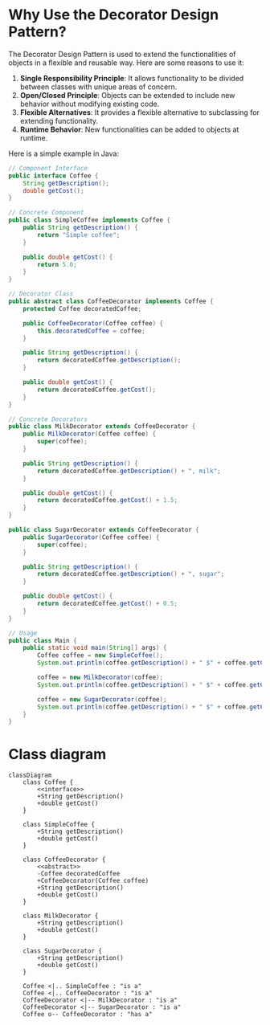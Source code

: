 # Why Use the Decorator Design Pattern?

The Decorator Design Pattern is used to extend the functionalities of objects in a flexible and reusable way. Here are some reasons to use it:

1. **Single Responsibility Principle**: It allows functionality to be divided between classes with unique areas of concern.
2. **Open/Closed Principle**: Objects can be extended to include new behavior without modifying existing code.
3. **Flexible Alternatives**: It provides a flexible alternative to subclassing for extending functionality.
4. **Runtime Behavior**: New functionalities can be added to objects at runtime.

Here is a simple example in Java:

```java
// Component Interface
public interface Coffee {
    String getDescription();
    double getCost();
}

// Concrete Component
public class SimpleCoffee implements Coffee {
    public String getDescription() {
        return "Simple coffee";
    }

    public double getCost() {
        return 5.0;
    }
}

// Decorator Class
public abstract class CoffeeDecorator implements Coffee {
    protected Coffee decoratedCoffee;

    public CoffeeDecorator(Coffee coffee) {
        this.decoratedCoffee = coffee;
    }

    public String getDescription() {
        return decoratedCoffee.getDescription();
    }

    public double getCost() {
        return decoratedCoffee.getCost();
    }
}

// Concrete Decorators
public class MilkDecorator extends CoffeeDecorator {
    public MilkDecorator(Coffee coffee) {
        super(coffee);
    }

    public String getDescription() {
        return decoratedCoffee.getDescription() + ", milk";
    }

    public double getCost() {
        return decoratedCoffee.getCost() + 1.5;
    }
}

public class SugarDecorator extends CoffeeDecorator {
    public SugarDecorator(Coffee coffee) {
        super(coffee);
    }

    public String getDescription() {
        return decoratedCoffee.getDescription() + ", sugar";
    }

    public double getCost() {
        return decoratedCoffee.getCost() + 0.5;
    }
}

// Usage
public class Main {
    public static void main(String[] args) {
        Coffee coffee = new SimpleCoffee();
        System.out.println(coffee.getDescription() + " $" + coffee.getCost());

        coffee = new MilkDecorator(coffee);
        System.out.println(coffee.getDescription() + " $" + coffee.getCost());

        coffee = new SugarDecorator(coffee);
        System.out.println(coffee.getDescription() + " $" + coffee.getCost());
    }
}
```
# Class diagram

```mermaid
classDiagram
    class Coffee {
        <<interface>>
        +String getDescription()
        +double getCost()
    }

    class SimpleCoffee {
        +String getDescription()
        +double getCost()
    }

    class CoffeeDecorator {
        <<abstract>>
        -Coffee decoratedCoffee
        +CoffeeDecorator(Coffee coffee)
        +String getDescription()
        +double getCost()
    }

    class MilkDecorator {
        +String getDescription()
        +double getCost()
    }

    class SugarDecorator {
        +String getDescription()
        +double getCost()
    }

    Coffee <|.. SimpleCoffee : "is a"
    Coffee <|.. CoffeeDecorator : "is a"
    CoffeeDecorator <|-- MilkDecorator : "is a"
    CoffeeDecorator <|-- SugarDecorator : "is a"
    Coffee o-- CoffeeDecorator : "has a"
```